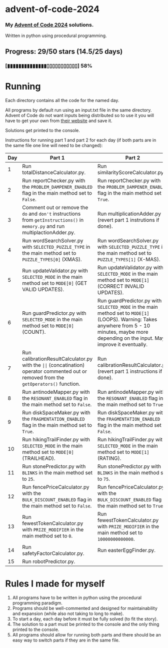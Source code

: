 # advent-of-code-2024

### My [Advent of Code 2024](https://adventofcode.com/2024) solutions.
Written in python using procedural programming.

## Progress: 29/50 stars (14.5/25 days)

### [▮▮▮▮▮▮▮▮▮▮▮▮▮▮▯▯▯▯▯▯▯▯▯▯▯] 58%


# Running

Each directory contains all the code for the named day.

All programs by default run using an input.txt file in the same directory. Advent of Code do not want inputs being distributed so to use it you will have to get your own from [their website](https://adventofcode.com/2024) and save it.

Solutions get printed to the console.

Instructions for running part 1 and part 2 for each day (if both parts are in the same file one line will need to be changed):

| Day | Part 1                                                                                                                         | Part 2                                                                                                    |
| --- | ------------------------------------------------------------------------------------------------------------------------------ | --------------------------------------------------------------------------------------------------------- |
|  1  | Run totalDistanceCalculator.py.                                                                                                | Run similarityScoreCalculator.py.                                                                         |
|  2  | Run reportChecker.py with the `PROBLEM_DAMPENER_ENABLED` flag in the main method set to `False`.                               | Run reportChecker.py with the `PROBLEM_DAMPENER_ENABLED` flag in the main method set to `True`.           |
|  3  | Comment out or remove the `do` and `don't` instructions from `getInstructions()` in `memory.py` and run multiplactionAdder.py. | Run multiplicationAdder.py (revert part 1 instrutions if done).                                           |
|  4  | Run wordSearchSolver.py with `SELECTED_PUZZLE_TYPE` in the main method set to `PUZZLE_TYPES[0]` (XMAS).                        | Run wordSearchSolver.py with `SELECTED_PUZZLE_TYPE` in the main method set to `PUZZLE_TYPES[1]` (X-MAS).  |
|  5  | Run updateValidator.py with `SELECTED_MODE` in the main method set to `MODE[0]` (GET VALID UPDATES).                           | Run updateValidator.py with `SELECTED_MODE` in the main method set to `MODE[1]` (CORRECT INVALID UPDATES).|
|  6  | Run guardPredictor.py with `SELECTED_MODE` in the main method set to `MODE[0]` (COUNT).                                        | Run guardPredictor.py with `SELECTED_MODE` in the main method set to `MODE[1]` (LOOPS). Warning: Takes anywhere from 5 - 10 minutes, maybe more depending on the input. May improve it eventually. |
|  7  | Run calibrationResultCalculator.py with the <code>&#124;&#124;</code> (concatination) operator commented out or removed from the `getOperators()` function. | Run calibrationResultCalculator.py (revert part 1 instructions if done).     |
|  8  | Run antinodeMapper.py with the `RESONANT_ENABLED` flag in the main method set to `False`.                                      | Run antinodeMapper.py with the `RESONANT_ENABLED` flag in the main method set to `True`.                  |
|  9  | Run diskSpaceMaker.py with the `FRAGMENTATION_ENABLED` flag in the main method set to `True`.                                  | Run diskSpaceMaker.py with the `FRAGMENTATION_ENABLED` flag in the main method set to `False`.            |
|  10 | Run hikingTrailFinder.py with `SELECTED_MODE` in the main method set to `MODE[0]` (TRAILHEAD).                                 | Run hikingTrailFinder.py with `SELECTED_MODE` in the main method set to `MODE[1]` (RATING).               |
|  11 | Run stonePredictor.py with `BLINKS` in the main method set to `25`.                                                            | Run stonePredictor.py with `BLINKS` in the main method set to `75`.                                       |
|  12 | Run fencePriceCalculator.py with the `BULK_DISCOUNT_ENABLED` flag in the main method set to `False`.                           | Run fencePriceCalculator.py with the `BULK_DISCOUNT_ENABLED` flag in the main method set to `True`.       |
|  13 | Run fewestTokenCalculator.py with `PRIZE_MODIFIER` in the main method set to `0`.                                              | Run fewestTokenCalculator.py with `PRIZE_MODIFIER` in the main method set to `10000000000000`.            |
|  14 | Run safetyFactorCalculator.py.                                                                                                 | Run easterEggFinder.py.                                                                                   |
|  15 | Run robotPredictor.py.                                                                                                         |                                                                                                           |


# Rules I made for myself
1. All programs have to be written in python using the procedural programming paradigm.
2. Programs should be well-commented and designed for maintainability and expansion (while also not taking to long to make).
3. To start a day, each day before it must be fully solved (to fit the story).
4. The solution to a part must be printed to the console and the only thing printed to the console.
5. All programs should allow for running both parts and there should be an easy way to switch parts if they are in the same file.
